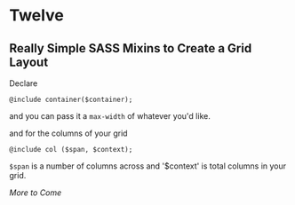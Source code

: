 Twelve
======

## Really Simple SASS Mixins to Create a Grid Layout

Declare

``` 
@include container($container); 

```

and you can pass it a `max-width` of whatever you'd like.

and for the columns of your grid

``` 
@include col ($span, $context);

```

`$span` is a number of columns across and '$context' is total columns in your grid.

*More to Come*